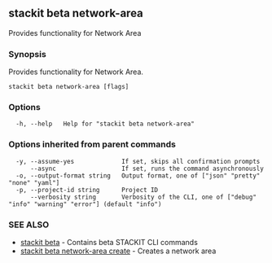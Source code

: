 ## stackit beta network-area

Provides functionality for Network Area

### Synopsis

Provides functionality for Network Area.

```
stackit beta network-area [flags]
```

### Options

```
  -h, --help   Help for "stackit beta network-area"
```

### Options inherited from parent commands

```
  -y, --assume-yes             If set, skips all confirmation prompts
      --async                  If set, runs the command asynchronously
  -o, --output-format string   Output format, one of ["json" "pretty" "none" "yaml"]
  -p, --project-id string      Project ID
      --verbosity string       Verbosity of the CLI, one of ["debug" "info" "warning" "error"] (default "info")
```

### SEE ALSO

* [stackit beta](./stackit_beta.md)	 - Contains beta STACKIT CLI commands
* [stackit beta network-area create](./stackit_beta_network-area_create.md)	 - Creates a network area

